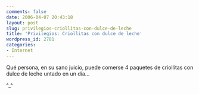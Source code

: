```yaml
---
comments: false
date: 2006-04-07 20:43:18
layout: post
slug: privilegios-criollitas-con-dulce-de-leche
title: 'Privilegios: Criollitas con dulce de leche'
wordpress_id: 2781
categories:
- Internet
---
```


Qué persona, en su sano juicio, puede comerse 4 paquetes de criollitas con dulce de leche untado en un día...





^_^
